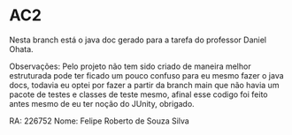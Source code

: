 # AC2
Nesta branch está o java doc gerado para a tarefa do professor Daniel Ohata. 

Observações: Pelo projeto não tem sido criado de maneira melhor estruturada pode ter ficado um pouco confuso para eu mesmo fazer o java docs, todavia eu optei por fazer a partir da branch main que não
havia um pacote de testes e classes de teste mesmo, afinal esse codigo foi feito antes mesmo de eu ter noção do JUnity, obrigado.

RA: 226752
Nome: Felipe Roberto de Souza Silva
